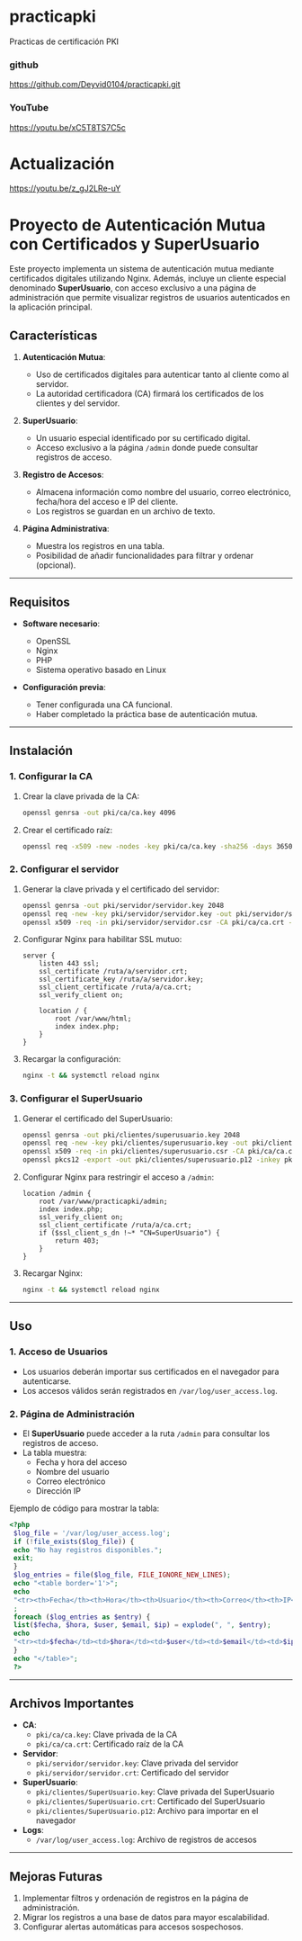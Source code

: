 # practicapki
Practicas de certificación PKI


### **github**
https://github.com/Deyvid0104/practicapki.git

### **YouTube**
https://youtu.be/xC5T8TS7C5c
# Actualización
https://youtu.be/z_gJ2LRe-uY

# Proyecto de Autenticación Mutua con Certificados y SuperUsuario

Este proyecto implementa un sistema de autenticación mutua mediante certificados digitales utilizando Nginx. Además, incluye un cliente especial denominado **SuperUsuario**, con acceso exclusivo a una página de administración que permite visualizar registros de usuarios autenticados en la aplicación principal.

## Características

1. **Autenticación Mutua**:
   - Uso de certificados digitales para autenticar tanto al cliente como al servidor.
   - La autoridad certificadora (CA) firmará los certificados de los clientes y del servidor.

2. **SuperUsuario**:
   - Un usuario especial identificado por su certificado digital.
   - Acceso exclusivo a la página `/admin` donde puede consultar registros de acceso.

3. **Registro de Accesos**:
   - Almacena información como nombre del usuario, correo electrónico, fecha/hora del acceso e IP del cliente.
   - Los registros se guardan en un archivo de texto.

4. **Página Administrativa**:
   - Muestra los registros en una tabla.
   - Posibilidad de añadir funcionalidades para filtrar y ordenar (opcional).

---

## Requisitos

- **Software necesario**:
  - OpenSSL
  - Nginx
  - PHP
  - Sistema operativo basado en Linux

- **Configuración previa**:
  - Tener configurada una CA funcional.
  - Haber completado la práctica base de autenticación mutua.

---

## Instalación

### 1. Configurar la CA
1. Crear la clave privada de la CA:
   ```bash
   openssl genrsa -out pki/ca/ca.key 4096
   ```
2. Crear el certificado raíz:
   ```bash
   openssl req -x509 -new -nodes -key pki/ca/ca.key -sha256 -days 3650 -out pki/ca/ca.crt -subj "/CN=MiCA"
   ```

### 2. Configurar el servidor
1. Generar la clave privada y el certificado del servidor:
   ```bash
   openssl genrsa -out pki/servidor/servidor.key 2048
   openssl req -new -key pki/servidor/servidor.key -out pki/servidor/servidor.csr -subj "/CN=mi_servidor.com"
   openssl x509 -req -in pki/servidor/servidor.csr -CA pki/ca/ca.crt -CAkey pki/ca/ca.key -CAcreateserial -out pki/servidor/servidor.crt -days 365 -sha256
   ```
2. Configurar Nginx para habilitar SSL mutuo:
   ```nginx
   server {
       listen 443 ssl;
       ssl_certificate /ruta/a/servidor.crt;
       ssl_certificate_key /ruta/a/servidor.key;
       ssl_client_certificate /ruta/a/ca.crt;
       ssl_verify_client on;

       location / {
           root /var/www/html;
           index index.php;
       }
   }
   ```
3. Recargar la configuración:
   ```bash
   nginx -t && systemctl reload nginx
   ```

### 3. Configurar el SuperUsuario
1. Generar el certificado del SuperUsuario:
   ```bash
   openssl genrsa -out pki/clientes/superusuario.key 2048
   openssl req -new -key pki/clientes/superusuario.key -out pki/clientes/superusuario.csr -subj "/CN=Superusuario/Email=super.usuario@example.com"
   openssl x509 -req -in pki/clientes/superusuario.csr -CA pki/ca/ca.crt -CAkey pki/ca/ca.key -CAcreateserial -out pki/clientes/superusuario.crt -days 365 -sha256
   openssl pkcs12 -export -out pki/clientes/superusuario.p12 -inkey pki/clientes/superusuario.key -in pki/clientes/superusuario.crt -certfile pki/ca/ca.crt
   ```
2. Configurar Nginx para restringir el acceso a `/admin`:
   ```nginx
   location /admin {
       root /var/www/practicapki/admin;
       index index.php;
       ssl_verify_client on;
       ssl_client_certificate /ruta/a/ca.crt;
       if ($ssl_client_s_dn !~* "CN=SuperUsuario") {
           return 403;
       }
   }
   ```
3. Recargar Nginx:
   ```bash
   nginx -t && systemctl reload nginx
   ```

---

## Uso

### 1. Acceso de Usuarios
- Los usuarios deberán importar sus certificados en el navegador para autenticarse.
- Los accesos válidos serán registrados en `/var/log/user_access.log`.

### 2. Página de Administración
- El **SuperUsuario** puede acceder a la ruta `/admin` para consultar los registros de acceso.
- La tabla muestra:
  - Fecha y hora del acceso
  - Nombre del usuario
  - Correo electrónico
  - Dirección IP

Ejemplo de código para mostrar la tabla:
```php
<?php
 $log_file = '/var/log/user_access.log';
 if (!file_exists($log_file)) {
 echo "No hay registros disponibles.";
 exit;
 }
 $log_entries = file($log_file, FILE_IGNORE_NEW_LINES);
 echo "<table border='1'>";
 echo
 "<tr><th>Fecha</th><th>Hora</th><th>Usuario</th><th>Correo</th><th>IP</th></tr>"
 ;
 foreach ($log_entries as $entry) {
 list($fecha, $hora, $user, $email, $ip) = explode(", ", $entry);
 echo
 "<tr><td>$fecha</td><td>$hora</td><td>$user</td><td>$email</td><td>$ip</td></tr>";
 }
 echo "</table>";
 ?>
```

---

## Archivos Importantes

- **CA**:
  - `pki/ca/ca.key`: Clave privada de la CA
  - `pki/ca/ca.crt`: Certificado raíz de la CA
- **Servidor**:
  - `pki/servidor/servidor.key`: Clave privada del servidor
  - `pki/servidor/servidor.crt`: Certificado del servidor
- **SuperUsuario**:
  - `pki/clientes/SuperUsuario.key`: Clave privada del SuperUsuario
  - `pki/clientes/SuperUsuario.crt`: Certificado del SuperUsuario
  - `pki/clientes/SuperUsuario.p12`: Archivo para importar en el navegador
- **Logs**:
  - `/var/log/user_access.log`: Archivo de registros de accesos

---

## Mejoras Futuras

1. Implementar filtros y ordenación de registros en la página de administración.
2. Migrar los registros a una base de datos para mayor escalabilidad.
3. Configurar alertas automáticas para accesos sospechosos.
